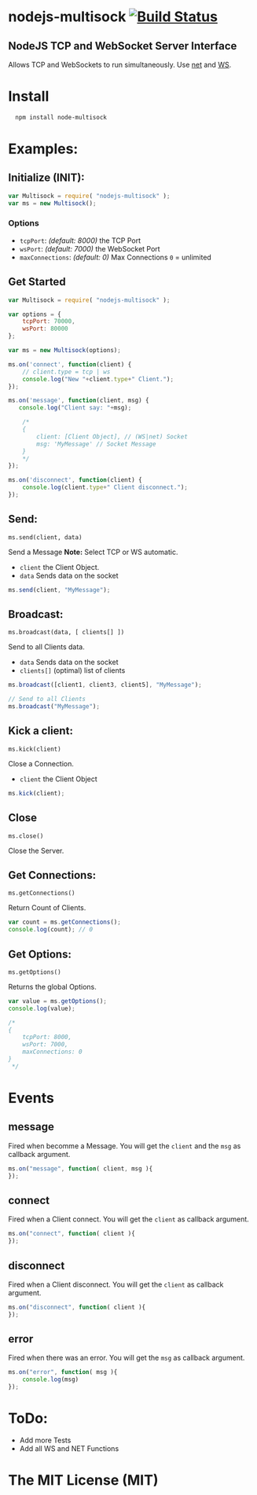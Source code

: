nodejs-multisock [![Build Status](https://travis-ci.org/PKuebler/nodejs-multisock.svg?branch=master)](https://travis-ci.org/PKuebler/nodejs-multisock)
===========

## NodeJS TCP and WebSocket Server Interface

Allows TCP and WebSockets to run simultaneously. Use [net](http://nodejs.org/api/net.html) and [WS](https://github.com/websockets/ws).

# Install

```bash
  npm install node-multisock
```

# Examples:

## Initialize (INIT):

```js
var Multisock = require( "nodejs-multisock" );
var ms = new Multisock();
```

### Options

* `tcpPort`: *(default: 8000)* the TCP Port
* `wsPort`: *(default: 7000)* the WebSocket Port
* `maxConnections`: *(default: 0)* Max Connections `0` = unlimited

## Get Started

```js
var Multisock = require( "nodejs-multisock" );

var options = {
    tcpPort: 70000,
    wsPort: 80000
};

var ms = new Multisock(options);

ms.on('connect', function(client) {
    // client.type = tcp | ws
    console.log("New "+client.type+" Client.");
});

ms.on('message', function(client, msg) {
   console.log("Client say: "+msg);

    /*
    {
        client: [Client Object], // (WS|net) Socket
        msg: 'MyMessage' // Socket Message
    }
    */
});

ms.on('disconnect', function(client) {
    console.log(client.type+" Client disconnect.");
});
```

## Send:

`ms.send(client, data)`

Send a Message
**Note:** Select TCP or WS automatic.

* `client` the Client Object.
* `data` Sends data on the socket

```js
ms.send(client, "MyMessage");
```

## Broadcast:

`ms.broadcast(data, [ clients[] ])`

Send to all Clients data.

* `data` Sends data on the socket
* `clients[]` (optimal) list of clients 

```js
ms.broadcast([client1, client3, client5], "MyMessage");

// Send to all Clients
ms.broadcast("MyMessage");
```

## Kick a client:

`ms.kick(client)`

Close a Connection.

* `client` the Client Object

```js
ms.kick(client);
```

## Close

`ms.close()`

Close the Server.

## Get Connections:

`ms.getConnections()`

Return Count of Clients.

```js
var count = ms.getConnections();
console.log(count); // 0
```

## Get Options:

`ms.getOptions()`

Returns the global Options.

```js
var value = ms.getOptions();
console.log(value);

/*
{
    tcpPort: 8000,
    wsPort: 7000,
    maxConnections: 0
}
 */
```

# Events

## message

Fired when becomme a Message.
You will get the `client` and the `msg` as callback argument.

```js
ms.on("message", function( client, msg ){
});
```

## connect

Fired when a Client connect.
You will get the `client` as callback argument.

```js
ms.on("connect", function( client ){
});
```

## disconnect

Fired when a Client disconnect.
You will get the `client` as callback argument.

```js
ms.on("disconnect", function( client ){
});
```

## error

Fired when there was an error.
You will get the `msg` as callback argument.

```js
ms.on("error", function( msg ){
    console.log(msg)
});
```

# ToDo:
* Add more Tests
* Add all WS and NET Functions

# The MIT License (MIT)


